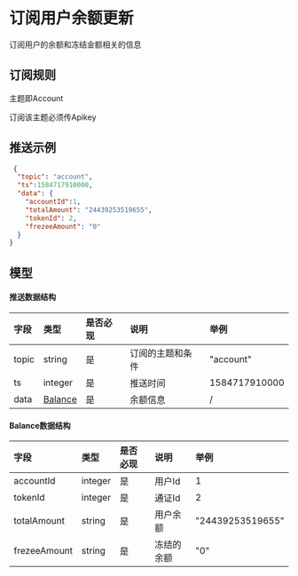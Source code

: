 # 订阅用户余额更新

订阅用户的余额和冻结金额相关的信息

## 订阅规则

主题即Account

订阅该主题必须传Apikey

## 推送示例

```json
 {
  "topic": "account",
  "ts":1584717910000,
  "data": {
    "accountId":1,
    "totalAmount": "24439253519655",
    "tokenId": 2,
    "frezeeAmount": "0"
  }
}
```

## 模型

#### 推送数据结构

| 字段  |        类型         | 是否必现 |       说明       |     举例      |
| :--- | :----------------- | :------ | :-------------- | :----------- |
| topic |       string        |    是    | 订阅的主题和条件 |   "account"   |
|  ts   |       integer       |    是    |     推送时间     | 1584717910000 |
| data  | [Balance](#balance) |    是    |     余额信息     |       /       |

#### <span id= "balance">Balance数据结构</span> 

|     字段     |  类型   | 是否必现 |    说明    |       举例       |
| :---------- | :----- | :------ | :-------- | :-------------- |
|  accountId   | integer |    是    |   用户Id   |        1         |
|   tokenId    | integer |    是    |   通证Id   |        2         |
| totalAmount  | string  |    是    |  用户余额  | "24439253519655" |
| frezeeAmount | string  |    是    | 冻结的余额 |       "0"        |

